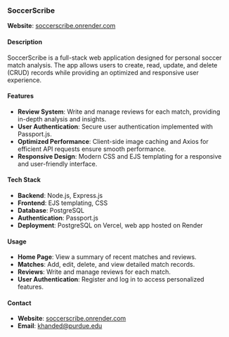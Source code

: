 ### SoccerScribe

**Website**: [soccerscribe.onrender.com](https://soccerscribe.onrender.com)

#### Description

SoccerScribe is a full-stack web application designed for personal soccer match analysis. The app allows users to create, read, update, and delete (CRUD) records while providing an optimized and responsive user experience.

#### Features

- **Review System**: Write and manage reviews for each match, providing in-depth analysis and insights.
- **User Authentication**: Secure user authentication implemented with Passport.js.
- **Optimized Performance**: Client-side image caching and Axios for efficient API requests ensure smooth performance.
- **Responsive Design**: Modern CSS and EJS templating for a responsive and user-friendly interface.

#### Tech Stack

- **Backend**: Node.js, Express.js
- **Frontend**: EJS templating, CSS
- **Database**: PostgreSQL
- **Authentication**: Passport.js
- **Deployment**: PostgreSQL on Vercel, web app hosted on Render

#### Usage

- **Home Page**: View a summary of recent matches and reviews.
- **Matches**: Add, edit, delete, and view detailed match records.
- **Reviews**: Write and manage reviews for each match.
- **User Authentication**: Register and log in to access personalized features.

#### Contact

- **Website**: [soccerscribe.onrender.com](https://soccerscribe.onrender.com)
- **Email**: [khanded@purdue.edu](mailto:khanded@purdue.edu)
